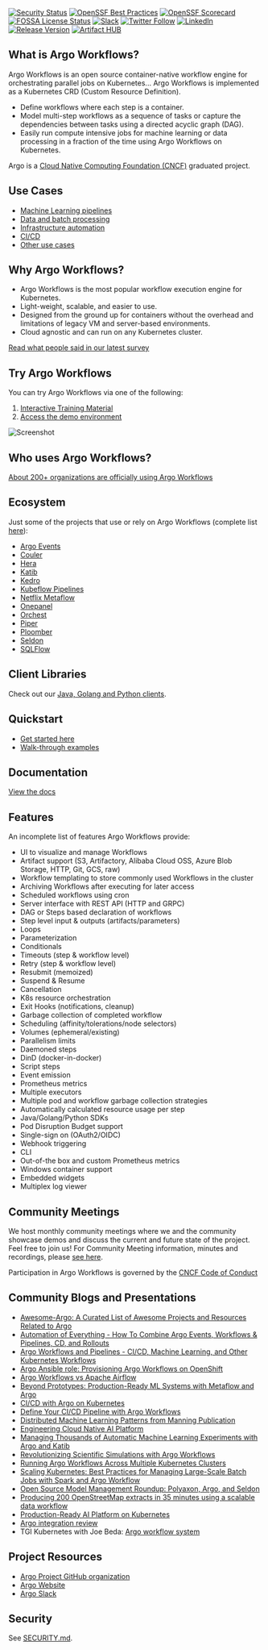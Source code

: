 <!-- markdownlint-disable-next-line MD041 -->
[![Security Status](https://github.com/argoproj/argo-workflows/actions/workflows/snyk.yml/badge.svg?branch=main)](https://github.com/argoproj/argo-workflows/actions/workflows/snyk.yml?query=branch%3Amain)
[![OpenSSF Best Practices](https://bestpractices.coreinfrastructure.org/projects/3830/badge)](https://bestpractices.coreinfrastructure.org/projects/3830)
[![OpenSSF Scorecard](https://api.securityscorecards.dev/projects/github.com/argoproj/argo-workflows/badge)](https://api.securityscorecards.dev/projects/github.com/argoproj/argo-workflows)
[![FOSSA License Status](https://app.fossa.com/api/projects/git%2Bgithub.com%2Fargoproj%2Fargo-workflows.svg?type=shield)](https://app.fossa.com/projects/git%2Bgithub.com%2Fargoproj%2Fargo-workflows?ref=badge_shield)
[![Slack](https://img.shields.io/badge/slack-argoproj-brightgreen.svg?logo=slack)](https://argoproj.github.io/community/join-slack)
[![Twitter Follow](https://img.shields.io/twitter/follow/argoproj?style=social)](https://twitter.com/argoproj)
[![LinkedIn](https://img.shields.io/badge/LinkedIn-argoproj-blue.svg?logo=linkedin)](https://www.linkedin.com/company/argoproj/)
[![Release Version](https://img.shields.io/github/v/release/argoproj/argo-workflows?label=argo-workflows)](https://github.com/argoproj/argo-workflows/releases/latest)
[![Artifact HUB](https://img.shields.io/endpoint?url=https://artifacthub.io/badge/repository/argo-workflows)](https://artifacthub.io/packages/helm/argo/argo-workflows)

## What is Argo Workflows?

Argo Workflows is an open source container-native workflow engine for orchestrating parallel jobs on Kubernetes...
Argo Workflows is implemented as a Kubernetes CRD (Custom Resource Definition).

* Define workflows where each step is a container.
* Model multi-step workflows as a sequence of tasks or capture the dependencies between tasks using a directed acyclic graph (DAG).
* Easily run compute intensive jobs for machine learning or data processing in a fraction of the time using Argo Workflows on Kubernetes.

Argo is a [Cloud Native Computing Foundation (CNCF)](https://cncf.io/) graduated project.

## Use Cases

* [Machine Learning pipelines](https://argo-workflows.readthedocs.io/en/latest/use-cases/machine-learning/)
* [Data and batch processing](https://argo-workflows.readthedocs.io/en/latest/use-cases/data-processing/)
* [Infrastructure automation](https://argo-workflows.readthedocs.io/en/latest/use-cases/infrastructure-automation/)
* [CI/CD](https://argo-workflows.readthedocs.io/en/latest/use-cases/ci-cd/)
* [Other use cases](https://argo-workflows.readthedocs.io/en/latest/use-cases/other/)

## Why Argo Workflows?

* Argo Workflows is the most popular workflow execution engine for Kubernetes.
* Light-weight, scalable, and easier to use.
* Designed from the ground up for containers without the overhead and limitations of legacy VM and server-based environments.
* Cloud agnostic and can run on any Kubernetes cluster.

[Read what people said in our latest survey](https://blog.argoproj.io/argo-workflows-events-2023-user-survey-results-82c53bc30543)

## Try Argo Workflows

You can try Argo Workflows via one of the following:

1. [Interactive Training Material](https://killercoda.com/argoproj/course/argo-workflows/)
1. [Access the demo environment](https://workflows.apps.argoproj.io/workflows/argo)

![Screenshot](docs/assets/screenshot.png)

## Who uses Argo Workflows?

[About 200+ organizations are officially using Argo Workflows](USERS.md)

## Ecosystem

Just some of the projects that use or rely on Argo Workflows (complete list [here](https://github.com/akuity/awesome-argo#ecosystem-projects)):

* [Argo Events](https://github.com/argoproj/argo-events)
* [Couler](https://github.com/couler-proj/couler)
* [Hera](https://github.com/argoproj-labs/hera-workflows)
* [Katib](https://github.com/kubeflow/katib)
* [Kedro](https://kedro.readthedocs.io/en/stable/)
* [Kubeflow Pipelines](https://github.com/kubeflow/pipelines)
* [Netflix Metaflow](https://metaflow.org)
* [Onepanel](https://github.com/onepanelio/onepanel)
* [Orchest](https://github.com/orchest/orchest/)
* [Piper](https://github.com/quickube/piper)
* [Ploomber](https://github.com/ploomber/ploomber)
* [Seldon](https://github.com/SeldonIO/seldon-core)
* [SQLFlow](https://github.com/sql-machine-learning/sqlflow)

## Client Libraries

Check out our [Java, Golang and Python clients](docs/client-libraries.md).

## Quickstart

* [Get started here](https://argo-workflows.readthedocs.io/en/latest/quick-start/)
* [Walk-through examples](https://argo-workflows.readthedocs.io/en/latest/walk-through/)

## Documentation

[View the docs](https://argo-workflows.readthedocs.io/en/latest/)

## Features

An incomplete list of features Argo Workflows provide:

* UI to visualize and manage Workflows
* Artifact support (S3, Artifactory, Alibaba Cloud OSS, Azure Blob Storage, HTTP, Git, GCS, raw)
* Workflow templating to store commonly used Workflows in the cluster
* Archiving Workflows after executing for later access
* Scheduled workflows using cron
* Server interface with REST API (HTTP and GRPC)
* DAG or Steps based declaration of workflows
* Step level input & outputs (artifacts/parameters)
* Loops
* Parameterization
* Conditionals
* Timeouts (step & workflow level)
* Retry (step & workflow level)
* Resubmit (memoized)
* Suspend & Resume
* Cancellation
* K8s resource orchestration
* Exit Hooks (notifications, cleanup)
* Garbage collection of completed workflow
* Scheduling (affinity/tolerations/node selectors)
* Volumes (ephemeral/existing)
* Parallelism limits
* Daemoned steps
* DinD (docker-in-docker)
* Script steps
* Event emission
* Prometheus metrics
* Multiple executors
* Multiple pod and workflow garbage collection strategies
* Automatically calculated resource usage per step
* Java/Golang/Python SDKs
* Pod Disruption Budget support
* Single-sign on (OAuth2/OIDC)
* Webhook triggering
* CLI
* Out-of-the box and custom Prometheus metrics
* Windows container support
* Embedded widgets
* Multiplex log viewer

## Community Meetings

We host monthly community meetings where we and the community showcase demos and discuss the current and future state of the project. Feel free to join us!
For Community Meeting information, minutes and recordings, please [see here](https://bit.ly/argo-wf-cmty-mtng).

Participation in Argo Workflows is governed by the [CNCF Code of Conduct](https://github.com/cncf/foundation/blob/master/code-of-conduct.md)

## Community Blogs and Presentations

* [Awesome-Argo: A Curated List of Awesome Projects and Resources Related to Argo](https://github.com/terrytangyuan/awesome-argo)
* [Automation of Everything - How To Combine Argo Events, Workflows & Pipelines, CD, and Rollouts](https://youtu.be/XNXJtxkUKeY)
* [Argo Workflows and Pipelines - CI/CD, Machine Learning, and Other Kubernetes Workflows](https://youtu.be/UMaivwrAyTA)
* [Argo Ansible role: Provisioning Argo Workflows on OpenShift](https://medium.com/@marekermk/provisioning-argo-on-openshift-with-ansible-and-kustomize-340a1fda8b50)
* [Argo Workflows vs Apache Airflow](http://bit.ly/30YNIvT)
* [Beyond Prototypes: Production-Ready ML Systems with Metaflow and Argo](https://github.com/terrytangyuan/public-talks/tree/main/talks/kubecon-na-2023-metaflow-argo)
* [CI/CD with Argo on Kubernetes](https://medium.com/@bouwe.ceunen/ci-cd-with-argo-on-kubernetes-28c1a99616a9)
* [Define Your CI/CD Pipeline with Argo Workflows](https://haque-zubair.medium.com/define-your-ci-cd-pipeline-with-argo-workflows-25aefb02fa63)
* [Distributed Machine Learning Patterns from Manning Publication](https://github.com/terrytangyuan/distributed-ml-patterns)
* [Engineering Cloud Native AI Platform](https://github.com/terrytangyuan/public-talks/tree/main/talks/platform-con-2024-engineering-cloud-native-ai-platform)
* [Managing Thousands of Automatic Machine Learning Experiments with Argo and Katib](https://github.com/terrytangyuan/public-talks/blob/main/talks/argocon-automl-experiments-2022)
* [Revolutionizing Scientific Simulations with Argo Workflows](https://www.youtube.com/watch?v=BYVf7GhfiRg)
* [Running Argo Workflows Across Multiple Kubernetes Clusters](https://admiralty.io/blog/running-argo-workflows-across-multiple-kubernetes-clusters/)
* [Scaling Kubernetes: Best Practices for Managing Large-Scale Batch Jobs with Spark and Argo Workflow](https://www.youtube.com/watch?v=KqEKRPjy4aE)
* [Open Source Model Management Roundup: Polyaxon, Argo, and Seldon](https://www.anaconda.com/blog/developer-blog/open-source-model-management-roundup-polyaxon-argo-and-seldon/)
* [Producing 200 OpenStreetMap extracts in 35 minutes using a scalable data workflow](https://www.interline.io/blog/scaling-openstreetmap-data-workflows/)
* [Production-Ready AI Platform on Kubernetes](https://github.com/terrytangyuan/public-talks/tree/main/talks/kubecon-europe-2024-production-ai-platform-on-k8s)
* [Argo integration review](http://dev.matt.hillsdon.net/2018/03/24/argo-integration-review.html)
* TGI Kubernetes with Joe Beda: [Argo workflow system](https://www.youtube.com/watch?v=M_rxPPLG8pU&start=859)

## Project Resources

* [Argo Project GitHub organization](https://github.com/argoproj)
* [Argo Website](https://argoproj.github.io/)
* [Argo Slack](https://argoproj.github.io/community/join-slack)

## Security

See [SECURITY.md](SECURITY.md).

